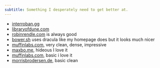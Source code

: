 ```yaml
---
subtitle: Something I desperately need to get better at.
---
```

- [interroban.gg](https://www.interroban.gg/)
- [libraryofdune.com](https://www.libraryofdune.com/)
- [robinrendle.com](https://robinrendle.com/) is always good
- [bower.sh](https://bower.sh/) uses dracula like my homepage does but it looks much nicer
- [muffinlabs.com](https://muffinlabs.com/), very clean, dense, impressive
- [maxbo.me](https://maxbo.me/), hideous I love it
- [muffinlabs.com](https://muffinlabs.com/), basic i love it
- [morrisbrodersen.de](https://morrisbrodersen.de/), basic clean
